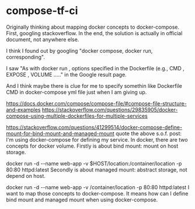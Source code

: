 # compose-tf-ci

Originally thinking about mapping docker concepts to docker-compose. 
First, googling stackoverflow.
In the end, the solution is actually in official document, not anywhere else.

I think I found out by googling "docker compose, docker run, corresponding".

I saw "As with docker run , options specified in the Dockerfile (e.g., CMD , EXPOSE , VOLUME ....." in the Google result page. 

And I think maybe there is clue for me to specify somethin like Dockerfile CMD in docker-compose yml file just when I am giving up.


https://docs.docker.com/compose/compose-file/#compose-file-structure-and-examples
https://stackoverflow.com/questions/29835905/docker-compose-using-multiple-dockerfiles-for-multiple-services

https://stackoverflow.com/questions/41299514/docker-compose-define-mount-for-bind-mount-and-managed-mount
quote the above s.o.f. post:
I'm using docker-compose for defining my service. In docker, there are two concepts for docker volume. Firstly is about bind mount: mount on host storage.

docker run -d --name web-app -v $HOST/location:/container/location -p 80:80 httpd:latest
Secondly is about managed mount: abstract storage, not depend on host.

docker run -d --name web-app -v /container/location -p 80:80 httpd:latest
I want to map those concepts to docker-compose. It means how can I define bind mount and managed mount when using docker-compose.

